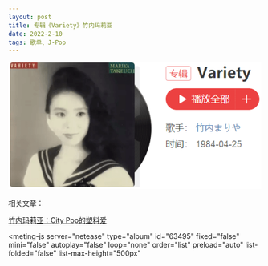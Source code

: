 ```yaml
---
layout: post
title: 专辑《Variety》竹内玛莉亚
date: 2022-2-10
tags: 歌单、J-Pop
---
```


![](/img/variety.png)

相关文章：

<a href="https://www.bilibili.com/read/cv7603390" target="_blank">竹内玛莉亚：City Pop的塑料爱</a>


<style>
    @import url(https://cdn.jsdelivr.net/npm/aplayer/dist/APlayer.min.css);
</style>
<script src="https://cdn.jsdelivr.net/npm/aplayer/dist/APlayer.min.js"></script>
<script src="https://cdn.jsdelivr.net/npm/meting@2.0.1/dist/Meting.min.js"></script>
<meting-js 
	server="netease" 
	type="album" 
	id="63495"
	fixed="false"
	mini="false"
	autoplay="false"
	loop="none"
	order="list"
	preload="auto"
	list-folded="false"
	list-max-height="500px" 

></meting-js>